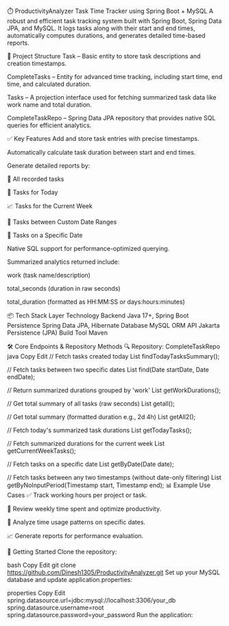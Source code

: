 ⏱️ ProductivityAnalyzer
Task Time Tracker using Spring Boot + MySQL
A robust and efficient task tracking system built with Spring Boot, Spring Data JPA, and MySQL. It logs tasks along with their start and end times, automatically computes durations, and generates detailed time-based reports.

📁 Project Structure
Task – Basic entity to store task descriptions and creation timestamps.

CompleteTasks – Entity for advanced time tracking, including start time, end time, and calculated duration.

Tasks – A projection interface used for fetching summarized task data like work name and total duration.

CompleteTaskRepo – Spring Data JPA repository that provides native SQL queries for efficient analytics.

✅ Key Features
Add and store task entries with precise timestamps.

Automatically calculate task duration between start and end times.

Generate detailed reports by:

📌 All recorded tasks

📅 Tasks for Today

📈 Tasks for the Current Week

📆 Tasks between Custom Date Ranges

📍 Tasks on a Specific Date

Native SQL support for performance-optimized querying.

Summarized analytics returned include:

work (task name/description)

total_seconds (duration in raw seconds)

total_duration (formatted as HH:MM:SS or days:hours:minutes)

📦 Tech Stack
Layer	Technology
Backend	Java 17+, Spring Boot
Persistence	Spring Data JPA, Hibernate
Database	MySQL
ORM API	Jakarta Persistence (JPA)
Build Tool	Maven

🛠️ Core Endpoints & Repository Methods
🔍 Repository: CompleteTaskRepo
java
Copy
Edit
// Fetch tasks created today
List<CompleteTasks> findTodayTasksSummary();

// Fetch tasks between two specific dates
List<CompleteTasks> find(Date startDate, Date endDate);

// Return summarized durations grouped by 'work'
List<Tasks> getWorkDurations();

// Get total summary of all tasks (raw seconds)
List<Tasks> getall();

// Get total summary (formatted duration e.g., 2d 4h)
List<Tasks> getAll2();

// Fetch today's summarized task durations
List<Tasks> getTodayTasks();

// Fetch summarized durations for the current week
List<Tasks> getCurrentWeekTasks();

// Fetch tasks on a specific date
List<Tasks> getByDate(Date date);

// Fetch tasks between any two timestamps (without date-only filtering)
List<Tasks> getByNoInputPeriod(Timestamp start, Timestamp end);
📊 Example Use Cases
✅ Track working hours per project or task.

🔁 Review weekly time spent and optimize productivity.

📆 Analyze time usage patterns on specific dates.

📈 Generate reports for performance evaluation.

🚀 Getting Started
Clone the repository:

bash
Copy
Edit
git clone https://github.com/Dinesh1305/ProductivityAnalyzer.git
Set up your MySQL database and update application.properties:

properties
Copy
Edit
spring.datasource.url=jdbc:mysql://localhost:3306/your_db
spring.datasource.username=root
spring.datasource.password=your_password
Run the application:
